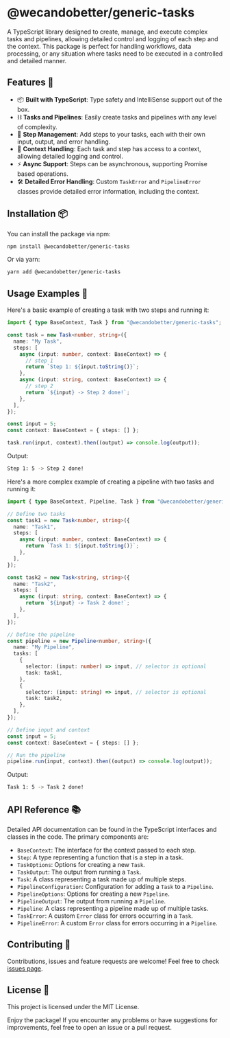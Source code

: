 # @wecandobetter/generic-tasks

A TypeScript library designed to create, manage, and execute complex tasks and
pipelines, allowing detailed control and logging of each step and the context.
This package is perfect for handling workflows, data processing, or any
situation where tasks need to be executed in a controlled and detailed manner.

## Features 💫

- 📦 **Built with TypeScript**: Type safety and IntelliSense support out of the
  box.
- ⛓ **Tasks and Pipelines**: Easily create tasks and pipelines with any level of
  complexity.
- 🔀 **Step Management**: Add steps to your tasks, each with their own input,
  output, and error handling.
- 🔄 **Context Handling**: Each task and step has access to a context, allowing
  detailed logging and control.
- ⚡ **Async Support**: Steps can be asynchronous, supporting Promise based
  operations.
- 🛠 **Detailed Error Handling**: Custom `TaskError` and `PipelineError` classes
  provide detailed error information, including the context.

## Installation 📦

You can install the package via npm:

```bash
npm install @wecandobetter/generic-tasks
```

Or via yarn:

```bash
yarn add @wecandobetter/generic-tasks
```

## Usage Examples 🚀

Here's a basic example of creating a task with two steps and running it:

```typescript
import { type BaseContext, Task } from "@wecandobetter/generic-tasks";

const task = new Task<number, string>({
  name: "My Task",
  steps: [
    async (input: number, context: BaseContext) => {
      // step 1
      return `Step 1: ${input.toString()}`;
    },
    async (input: string, context: BaseContext) => {
      // step 2
      return `${input} -> Step 2 done!`;
    },
  ],
});

const input = 5;
const context: BaseContext = { steps: [] };

task.run(input, context).then((output) => console.log(output));
```

Output:

```bash
Step 1: 5 -> Step 2 done!
```

Here's a more complex example of creating a pipeline with two tasks and running
it:

```typescript
import { type BaseContext, Pipeline, Task } from "@wecandobetter/generic-tasks";

// Define two tasks
const task1 = new Task<number, string>({
  name: "Task1",
  steps: [
    async (input: number, context: BaseContext) => {
      return `Task 1: ${input.toString()}`;
    },
  ],
});

const task2 = new Task<string, string>({
  name: "Task2",
  steps: [
    async (input: string, context: BaseContext) => {
      return `${input} -> Task 2 done!`;
    },
  ],
});

// Define the pipeline
const pipeline = new Pipeline<number, string>({
  name: "My Pipeline",
  tasks: [
    {
      selector: (input: number) => input, // selector is optional
      task: task1,
    },
    {
      selector: (input: string) => input, // selector is optional
      task: task2,
    },
  ],
});

// Define input and context
const input = 5;
const context: BaseContext = { steps: [] };

// Run the pipeline
pipeline.run(input, context).then((output) => console.log(output));
```

Output:

```bash
Task 1: 5 -> Task 2 done!
```

## API Reference 📚

Detailed API documentation can be found in the TypeScript interfaces and classes
in the code. The primary components are:

- `BaseContext`: The interface for the context passed to each step.
- `Step`: A type representing a function that is a step in a task.
- `TaskOptions`: Options for creating a new `Task`.
- `TaskOutput`: The output from running a `Task`.
- `Task`: A class representing a task made up of multiple steps.
- `PipelineConfiguration`: Configuration for adding a `Task` to a `Pipeline`.
- `PipelineOptions`: Options for creating a new `Pipeline`.
- `PipelineOutput`: The output from running a `Pipeline`.
- `Pipeline`: A class representing a pipeline made up of multiple tasks.
- `TaskError`: A custom `Error` class for errors occurring in a `Task`.
- `PipelineError`: A custom `Error` class for errors occurring in a `Pipeline`.

## Contributing 🤝

Contributions, issues and feature requests are welcome! Feel free to check
[issues page](https://github.com/wecandobetter/generic-tasks/issues).

## License 📄

This project is licensed under the MIT License.

Enjoy the package! If you encounter any problems or have suggestions for
improvements, feel free to open an issue or a pull request.
